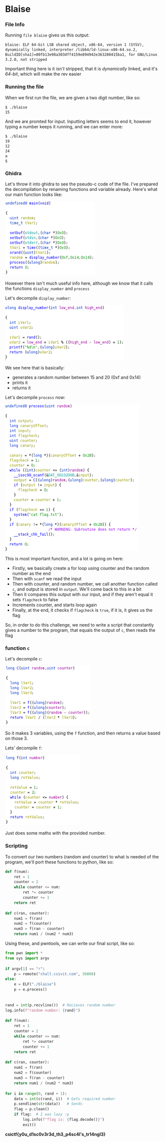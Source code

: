 # Blaise

### File Info

Running `file blaise` gives us this output:

```text
blaise: ELF 64-bit LSB shared object, x86-64, version 1 (SYSV), dynamically linked, interpreter /lib64/ld-linux-x86-64.so.2, BuildID[sha1]=00fb13e98a303dff4159e894942e363208415ba1, for GNU/Linux 3.2.0, not stripped
```

Important thing here is it _isn't_ stripped, that it is _dynamically_ linked, and it's _64-bit_, which will make the rev easier

### Running the file

When we first run the file, we are given a two digit number, like so:

```text
$ ./blaise
15
```

And we are promted for input. Inputting letters seems to end it, however typing a number keeps it running, and we can enter more:

```text
$ ./blaise
19
12
24
a
$
```

### Ghidra

Let's throw it into ghidra to see the pseudo-c code of the file. I've prepared the decompilation by renaming functions and variable already. Here's what our main function looks like:

![](../../../../../.gitbook/assets/blaisemain.png)

However there isn't much useful info here, although we know that it calls the functions `display_number` and `process`

Let's decompile `display_number`:

![](../../../../../.gitbook/assets/blaisedisplay.png)

We see here that is basically:

* generates a random number between 15 and 20 \(0xf and 0x14\) 
* prints it 
* returns it

Let's decompile `process` now:

![](../../../../../.gitbook/assets/blaiseprocess.png)

This is most important function, and a lot is going on here:

* Firstly, we basically create a for loop using counter and the random number as the end
* Then with `scanf` we read the input
* Then with counter, and random number, we call another function called `c`, and output is stored in `output`. We'll come back to this in a bit
* Then it compares this output with our input, and if they aren't equal it sets `flagcheck` to false
* Increments counter, and starts loop again
* Finally, at the end, it checks if `flagcheck` is `true`, if it is, it gives us the flag

So, in order to do this challenge, we need to write a script that constantly gives a number to the program, that equals the output of `c`, then reads the flag

### function `c`

Let's decompile `c`:

![](../../../../../.gitbook/assets/blaisec.png)

So it makes 3 variables, using the `f` function, and then returns a value based on those 3.

Lets' decompile `f`:

![](../../../../../.gitbook/assets/blaisef.png)

Just does some maths with the provided number.

### Scripting

To convert our two numbers \(random and counter\) to what is needed of the program, we'll port these functions to python, like so:

```python
def f(num):
    ret = 1
    counter = 2
    while counter <= num:
        ret *= counter
        counter += 1
    return ret

def c(ran, counter):
    num1 = f(ran)
    num2 = f(counter)
    num3 = f(ran - counter)
    return num1 / (num2 * num3)
```

Using these, and pwntools, we can write our final script, like so:

```python
from pwn import *
from sys import argv

if argv[1] == "r": 
    p = remote("chall.csivit.com", 30808)
else:
    e = ELF("./blaise")
    p = e.process()


rand = int(p.recvline())  # Recieves random number
log.info(f"random number: {rand}")

def f(num):
    ret = 1
    counter = 2
    while counter <= num:
        ret *= counter
        counter += 1
    return ret

def c(ran, counter):
    num1 = f(ran)
    num2 = f(counter)
    num3 = f(ran - counter)
    return num1 / (num2 * num3)

for i in range(0, rand + 1):
    data = int(c(rand, i))  # Gets required number
    p.sendline(str(data))   # Sends
    flag = p.clean()
    if flag:  # I was lazy :p
        log.info(f"flag is: {flag.decode()}")
        exit()
```

**csictf{y0u\_d1sc0v3r3d\_th3\_p4sc4l's\_tr14ngl3}**

